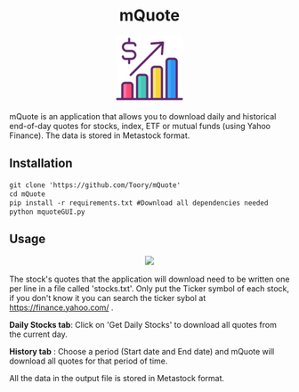 <h1 align="center"> mQuote </h1>
<p align="center"> 
  <img src="https://github.com/Toory/mQuote/blob/master/stock.png"  width="120" height="120">
</p>


mQuote is an application that allows you to download daily and historical end-of-day quotes for stocks, index, ETF or mutual funds (using Yahoo Finance).  The data is stored in Metastock format.

## Installation

	git clone 'https://github.com/Toory/mQuote'
	cd mQuote
	pip install -r requirements.txt #Download all dependencies needed
	python mquoteGUI.py

## Usage
<p align="center"> 
  <img src="https://i.imgur.com/vrrDqGD.gif">
</p>

The stock's quotes that the application will download need to be written one per line in a file called 'stocks.txt'. 
Only put the Ticker symbol of each stock, if you don't know it you can search the ticker sybol at https://finance.yahoo.com/ . 

**Daily Stocks tab**: Click on 'Get Daily Stocks' to download all quotes from the current day.

**History tab** : Choose a period (Start date and End date) and mQuote will download all quotes for that period of time.

All the data in the output file is stored in Metastock format.

